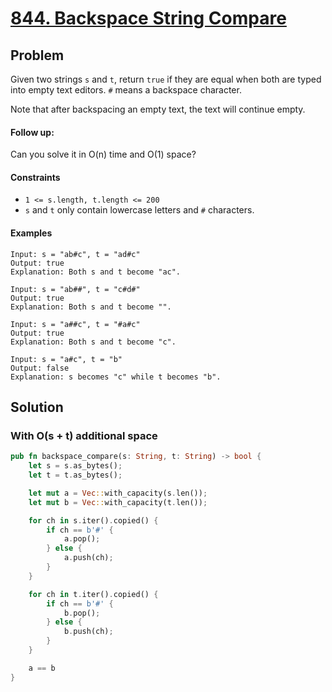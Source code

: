# [844. Backspace String Compare](https://leetcode.com/problems/backspace-string-compare/)

## Problem

Given two strings `s` and `t`, return `true` if they are equal when both are
typed into empty text editors. `#` means a backspace character.

Note that after backspacing an empty text, the text will continue empty.

#### Follow up:

Can you solve it in O(n) time and O(1) space?

#### Constraints

* `1 <= s.length, t.length <= 200`
* `s` and `t` only contain lowercase letters and `#` characters.

#### Examples

```text
Input: s = "ab#c", t = "ad#c"
Output: true
Explanation: Both s and t become "ac".
```

```text
Input: s = "ab##", t = "c#d#"
Output: true
Explanation: Both s and t become "".
```

```text
Input: s = "a##c", t = "#a#c"
Output: true
Explanation: Both s and t become "c".
```

```text
Input: s = "a#c", t = "b"
Output: false
Explanation: s becomes "c" while t becomes "b".
```

## Solution

### With O(s + t) additional space

```rust
pub fn backspace_compare(s: String, t: String) -> bool {
    let s = s.as_bytes();
    let t = t.as_bytes();

    let mut a = Vec::with_capacity(s.len());
    let mut b = Vec::with_capacity(t.len());

    for ch in s.iter().copied() {
        if ch == b'#' {
            a.pop();
        } else {
            a.push(ch);
        }
    }

    for ch in t.iter().copied() {
        if ch == b'#' {
            b.pop();
        } else {
            b.push(ch);
        }
    }

    a == b
}
```
